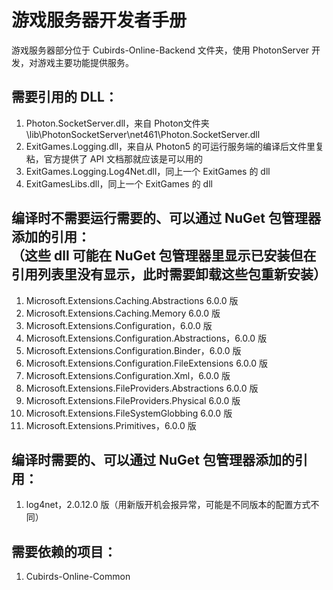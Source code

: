 # 游戏服务器开发者手册

游戏服务器部分位于 Cubirds-Online-Backend 文件夹，使用 PhotonServer 开发，对游戏主要功能提供服务。

## 需要引用的 DLL：
1. Photon.SocketServer.dll，来自 Photon文件夹\lib\PhotonSocketServer\net461\Photon.SocketServer.dll
2. ExitGames.Logging.dll，来自从 Photon5 的可运行服务端的编译后文件里复粘，官方提供了 API 文档那就应该是可以用的
3. ExitGames.Logging.Log4Net.dll，同上一个 ExitGames 的 dll
4. ExitGamesLibs.dll，同上一个 ExitGames 的 dll

## 编译时不需要运行需要的、可以通过 NuGet 包管理器添加的引用：<br/>（这些 dll 可能在 NuGet 包管理器里显示已安装但在引用列表里没有显示，此时需要卸载这些包重新安装）
1. Microsoft.Extensions.Caching.Abstractions 6.0.0 版
2. Microsoft.Extensions.Caching.Memory 6.0.0 版
3. Microsoft.Extensions.Configuration，6.0.0 版
4. Microsoft.Extensions.Configuration.Abstractions，6.0.0 版
5. Microsoft.Extensions.Configuration.Binder，6.0.0 版
6. Microsoft.Extensions.Configuration.FileExtensions 6.0.0 版
7. Microsoft.Extensions.Configuration.Xml，6.0.0 版
8. Microsoft.Extensions.FileProviders.Abstractions 6.0.0 版
9. Microsoft.Extensions.FileProviders.Physical 6.0.0 版
10. Microsoft.Extensions.FileSystemGlobbing 6.0.0 版
11. Microsoft.Extensions.Primitives，6.0.0 版

## 编译时需要的、可以通过 NuGet 包管理器添加的引用：
1. log4net，2.0.12.0 版（用新版开机会报异常，可能是不同版本的配置方式不同）

## 需要依赖的项目：
1. Cubirds-Online-Common
